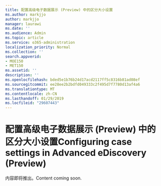 ```yaml
---
title: 配置高级电子数据展示 (Preview) 中的区分大小设置
ms.author: markjjo
author: markjjo
manager: laurawi
ms.date: ''
ms.audience: Admin
ms.topic: article
ms.service: o365-administration
localization_priority: Normal
ms.collection: ''
search.appverid:
- MOE150
- MET150
ms.assetid: ''
description: ''
ms.openlocfilehash: bded5e1b76b24d17acd2117ff5c8316b81ad08ef
ms.sourcegitcommit: ee28ee2b2bdfd049333c2f495d7f7780d13af4a6
ms.translationtype: MT
ms.contentlocale: zh-CN
ms.lasthandoff: 01/29/2019
ms.locfileid: "29607443"
---
```

# <a name="configuring-case-settings-in-advanced-ediscovery-preview"></a><span data-ttu-id="7baf5-102">配置高级电子数据展示 (Preview) 中的区分大小设置</span><span class="sxs-lookup"><span data-stu-id="7baf5-102">Configuring case settings in Advanced eDiscovery (Preview)</span></span>

<span data-ttu-id="7baf5-103">内容即将推出。</span><span class="sxs-lookup"><span data-stu-id="7baf5-103">Content coming soon.</span></span>